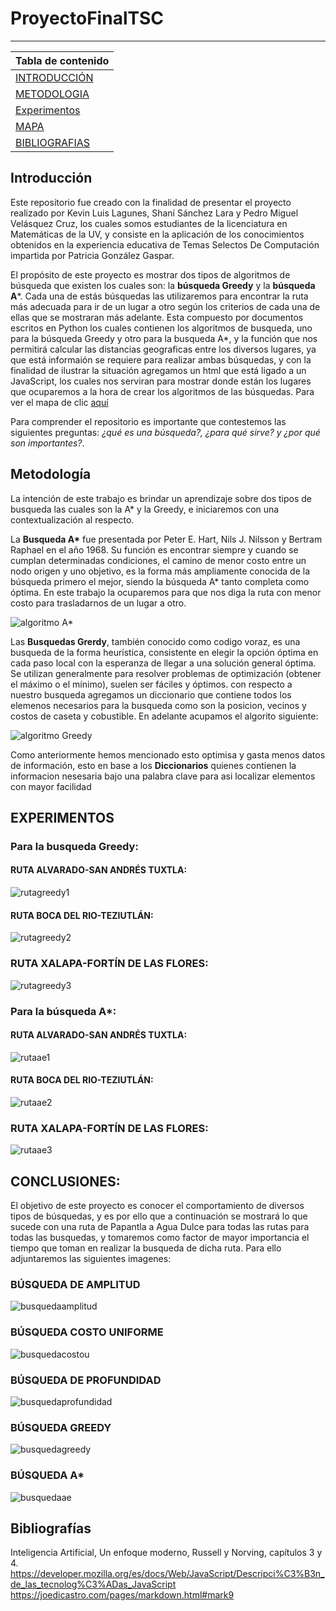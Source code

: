 # ProyectoFinalTSC

***

|Tabla de contenido             |
|-------------------------------|
|[INTRODUCCIÓN](https://github.com/NefilimZbm/ProyectoFinalTSC#introducci%C3%B3n)                   |
|[METODOLOGIA](https://github.com/NefilimZbm/ProyectoFinalTSC#metodolog%C3%ADa)                    |
|[Experimentos](https://github.com/NefilimZbm/ProyectoFinalTSC#experimentos)                    |
|[MAPA](https://github.com/NefilimZbm/ProyectoFinalTSC#mapa )                           |
|[BIBLIOGRAFIAS](https://github.com/NefilimZbm/ProyectoFinalTSC#bibliograf%C3%ADas)                  |

## Introducción
Este repositorio fue creado con la finalidad de presentar el proyecto realizado por Kevin Luis Lagunes, Shaní Sánchez Lara y Pedro Miguel Velásquez Cruz, los cuales somos estudiantes de la licenciatura en Matemáticas de la UV, y consiste en la  aplicación de los conocimientos obtenidos en la experiencia educativa de Temas Selectos De Computación impartida por Patricia González Gaspar.

El propósito de este proyecto es mostrar dos tipos de algoritmos de búsqueda que existen los cuales son: la **búsqueda Greedy** y la **búsqueda A***. 
Cada una de estás búsquedas las utilizaremos para encontrar la ruta más adecuada para ir de un lugar a otro según los criterios de cada una de ellas que se mostraran más adelante.
Esta compuesto por documentos escritos en Python los cuales contienen los algoritmos de busqueda, uno para la búsqueda Greedy y otro para la busqueda A*, y la función que nos permitirá calcular las distancias geograficas entre los diversos lugares, ya que está informaión se requiere para realizar ambas búsquedas, y con la finalidad de ilustrar la situación agregamos un html que está ligado a un JavaScript, los cuales nos serviran para mostrar donde están los lugares que ocuparemos a la hora de crear los algoritmos de las búsquedas.
Para ver el mapa de clic [aquí](https://nefilimzbm.github.io/ProyectoFinalTSC/)

Para comprender el repositorio es importante que contestemos las siguientes preguntas: _¿qué es una búsqueda?, ¿para qué sirve? y ¿por qué son importantes?_.




## Metodología
La intención de este trabajo es brindar un aprendizaje sobre dos tipos de busqueda las cuales son la A\* y la Greedy, e iniciaremos con una contextualización al respecto.

La **Busqueda A\*** fue presentada por Peter E. Hart, Nils J. Nilsson y Bertram Raphael en el año 1968. Su función es encontrar siempre y cuando se cumplan determinadas condiciones, el camino de menor costo entre un nodo origen y uno objetivo, es la forma más ampliamente conocida de la búsqueda primero el mejor, siendo la búsqueda A* tanto completa como óptima. En este trabajo la ocuparemos para que nos diga la ruta con menor costo para trasladarnos de un lugar a otro.

![algoritmo A*](images/astar.png)



Las **Busquedas Grerdy**, también conocido como codigo voraz, es una busqueda de la forma heurística, consistente en elegir la opción óptima en cada paso local con la esperanza de llegar a una solución general óptima. Se utilizan generalmente para resolver problemas de optimización (obtener el máximo o el mínimo), suelen ser fáciles y óptimos.
con respecto a nuestro busqueda agregamos un diccionario que contiene todos los elemenos necesarios para la busqueda como son la posicion, vecinos y costos de caseta y cobustible. En adelante acupamos el algorito siguiente:

![algoritmo Greedy](images/greedy.png)

Como anteriormente hemos mencionado esto optimisa y gasta menos datos de información, esto en base a los **Diccionarios** quienes contienen la informacion nesesaria bajo una palabra clave para asi localizar elementos con mayor facilidad

## EXPERIMENTOS

### Para la busqueda Greedy:
#### RUTA ALVARADO-SAN ANDRÉS TUXTLA:
![rutagreedy1](images/alv-sat.png)
#### RUTA BOCA DEL RIO-TEZIUTLÁN:
![rutagreedy2](images/b-tez.png)
### RUTA XALAPA-FORTÍN DE LAS FLORES:
![rutagreedy3](images/x-f.png)


### Para la búsqueda A*:
#### RUTA ALVARADO-SAN ANDRÉS TUXTLA:
![rutaae1](images/alv-sat1.png)
#### RUTA BOCA DEL RIO-TEZIUTLÁN:
![rutaae2](images/b-tez1.png)
### RUTA XALAPA-FORTÍN DE LAS FLORES:
![rutaae3](images/x-f1.png)

## CONCLUSIONES:
El objetivo de este proyecto es conocer el comportamiento de diversos tipos de búsquedas, y es por ello que a continuación se mostrará lo que sucede con una ruta de Papantla a Agua Dulce para todas las rutas para todas las busquedas, y tomaremos como factor de mayor importancia el tiempo que toman en realizar la busqueda de dicha ruta.
Para ello adjuntaremos las siguientes imagenes:
### BÚSQUEDA DE AMPLITUD
![busquedaamplitud](images/busquedaam.png)
### BÚSQUEDA COSTO UNIFORME
![busquedacostou](images/busquedacu.png)
### BÚSQUEDA DE PROFUNDIDAD
![busquedaprofundidad](images/busquedapro.png)
### BÚSQUEDA GREEDY
![busquedagreedy](images/busquedag.png)
### BÚSQUEDA A*
![busquedaae](images/busquedaae.png)



## Bibliografías
Inteligencia Artificial, Un enfoque moderno, Russell y Norving, capítulos 3 y 4.
https://developer.mozilla.org/es/docs/Web/JavaScript/Descripci%C3%B3n_de_las_tecnolog%C3%ADas_JavaScript
https://joedicastro.com/pages/markdown.html#mark9



